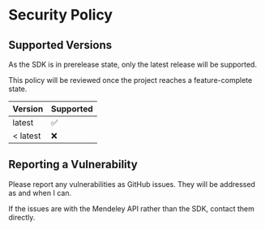 # Security Policy

## Supported Versions

As the SDK is in prerelease state, only the latest release will be supported. 

This policy will be reviewed once the project reaches a feature-complete state.

| Version | Supported          |
| ------- | ------------------ |
| latest   | :white_check_mark: |
| < latest | :x:

## Reporting a Vulnerability

Please report any vulnerabilities as GitHub issues. They will be addressed as and when I can.

If the issues are with the Mendeley API rather than the SDK, contact them directly.
